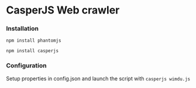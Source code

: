 # CasperJS Web crawler

### Installation

`npm install phantomjs`

`npm install casperjs`

### Configuration

Setup properties in config.json and launch the script with `casperjs wimdu.js`
